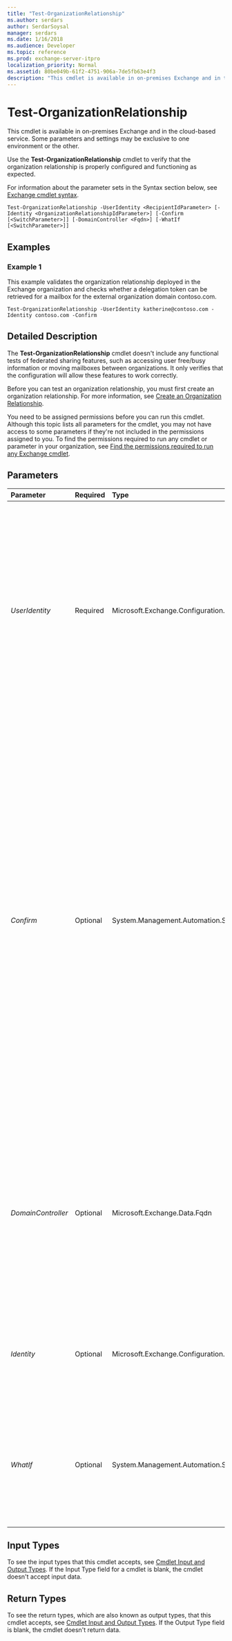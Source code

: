 ```yaml
---
title: "Test-OrganizationRelationship"
ms.author: serdars
author: SerdarSoysal
manager: serdars
ms.date: 1/16/2018
ms.audience: Developer
ms.topic: reference
ms.prod: exchange-server-itpro
localization_priority: Normal
ms.assetid: 80be049b-61f2-4751-906a-7de5fb63e4f3
description: "This cmdlet is available in on-premises Exchange and in the cloud-based service. Some parameters and settings may be exclusive to one environment or the other."
---
```


# Test-OrganizationRelationship

This cmdlet is available in on-premises Exchange and in the cloud-based service. Some parameters and settings may be exclusive to one environment or the other. 
  
Use the **Test-OrganizationRelationship** cmdlet to verify that the organization relationship is properly configured and functioning as expected.
  
For information about the parameter sets in the Syntax section below, see [Exchange cmdlet syntax](https://technet.microsoft.com/library/bb123552.aspx). 
  
```
Test-OrganizationRelationship -UserIdentity <RecipientIdParameter> [-Identity <OrganizationRelationshipIdParameter>] [-Confirm [<SwitchParameter>]] [-DomainController <Fqdn>] [-WhatIf [<SwitchParameter>]]

```

## Examples
<a name="Examples"> </a>

### Example 1

This example validates the organization relationship deployed in the Exchange organization and checks whether a delegation token can be retrieved for a mailbox for the external organization domain contoso.com.
  
```
Test-OrganizationRelationship -UserIdentity katherine@contoso.com -Identity contoso.com -Confirm
```

## Detailed Description
<a name="DetailedDescription"> </a>

The **Test-OrganizationRelationship** cmdlet doesn't include any functional tests of federated sharing features, such as accessing user free/busy information or moving mailboxes between organizations. It only verifies that the configuration will allow these features to work correctly.
  
Before you can test an organization relationship, you must first create an organization relationship. For more information, see [Create an Organization Relationship](https://technet.microsoft.com/library/5ea61b96-c8ca-44fc-b8b5-ca4341af36a6.aspx).
  
You need to be assigned permissions before you can run this cmdlet. Although this topic lists all parameters for the cmdlet, you may not have access to some parameters if they're not included in the permissions assigned to you. To find the permissions required to run any cmdlet or parameter in your organization, see [Find the permissions required to run any Exchange cmdlet](https://technet.microsoft.com/library/mt432940.aspx).
  
## Parameters
<a name="DetailedDescription"> </a>

|**Parameter**|**Required**|**Type**|**Description**|
|:-----|:-----|:-----|:-----|
| _UserIdentity_ <br/> |Required  <br/> |Microsoft.Exchange.Configuration.Tasks.RecipientIdParameter  <br/> | The _UserIdentity_ parameter specifies the mailbox for which a delegation token is requested to access the external organization's configuration information. You can use any of the following values: <br/>  Distinguished name (DN) <br/>  Canonical name <br/>  GUID <br/>  Name <br/>  Display name <br/>  Alias <br/>  Exchange DN <br/>  Primary SMTP email address <br/> |
| _Confirm_ <br/> |Optional  <br/> |System.Management.Automation.SwitchParameter  <br/> | The _Confirm_ switch specifies whether to show or hide the confirmation prompt. How this switch affects the cmdlet depends on if the cmdlet requires confirmation before proceeding. <br/>  Destructive cmdlets (for example, **Remove-\*** cmdlets) have a built-in pause that forces you to acknowledge the command before proceeding. For these cmdlets, you can skip the confirmation prompt by using this exact syntax: `-Confirm:$false`.  <br/>  Most other cmdlets (for example, **New-\*** and **Set-\*** cmdlets) don't have a built-in pause. For these cmdlets, specifying the _Confirm_ switch without a value introduces a pause that forces you acknowledge the command before proceeding. <br/> |
| _DomainController_ <br/> |Optional  <br/> |Microsoft.Exchange.Data.Fqdn  <br/> |This parameter is available only in on-premises Exchange.  <br/> The _DomainController_ parameter specifies the domain controller that's used by this cmdlet to read data from or write data to Active Directory. You identify the domain controller by its fully qualified domain name (FQDN). For example, `dc01.contoso.com`.  <br/> |
| _Identity_ <br/> |Optional  <br/> |Microsoft.Exchange.Configuration.Tasks.OrganizationRelationshipIdParameter  <br/> | The _Identity_ parameter specifies the organization relationship to be tested. You can use the following values: <br/>  Canonical name <br/>  GUID <br/>  Name <br/> |
| _WhatIf_ <br/> |Optional  <br/> |System.Management.Automation.SwitchParameter  <br/> |The _WhatIf_ switch simulates the actions of the command. You can use this switch to view the changes that would occur without actually applying those changes. You don't need to specify a value with this switch. <br/> |
   
## Input Types
<a name="InputTypes"> </a>

To see the input types that this cmdlet accepts, see [Cmdlet Input and Output Types](http://go.microsoft.com/fwlink/p/?linkId=616387). If the Input Type field for a cmdlet is blank, the cmdlet doesn't accept input data. 
  
## Return Types
<a name="ReturnTypes"> </a>

To see the return types, which are also known as output types, that this cmdlet accepts, see [Cmdlet Input and Output Types](http://go.microsoft.com/fwlink/p/?linkId=616387). If the Output Type field is blank, the cmdlet doesn't return data. 
  

